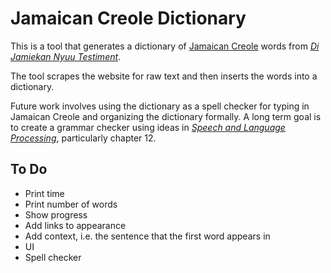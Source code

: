 # Jamaican Creole Dictionary

This is a tool that generates a dictionary of [Jamaican Creole](https://en.wikipedia.org/wiki/Jamaican_Patois) words from [_Di Jamiekan Nyuu Testiment_](https://www.bible.com/versions/476-jnt-di-jamiekan-nyuu-testiment).

The tool scrapes the website for raw text and then inserts the words into a dictionary.

Future work involves using the dictionary as a spell checker for typing in Jamaican Creole and organizing the dictionary formally. A long term goal is to create a grammar checker using ideas in [_Speech and Language Processing_](https://web.stanford.edu/~jurafsky/slp3/ed3book.pdf), particularly chapter 12.

## To Do
- Print time
- Print number of words
- Show progress
- Add links to appearance
- Add context, i.e. the sentence that the first word appears in
- UI
- Spell checker
